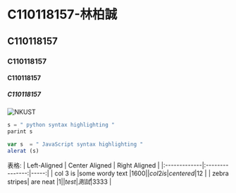 # C110118157-林柏誠
## C110118157
### C110118157
#### C110118157
##### C110118157
![NKUST](nkust.jpg "高科大")
``` Python
s = " python syntax highlighting "
parint s
```
``` js
var s  = " JavaScript syntax highlighting "
alerat (s)
```
表格:
| Left-Aligned | Center Aligned | Right Aligned |
|:-------------|:---------------:|-----:|
| col 3 is     |some wordy text  |$1600 |
| col 2 is     |centered         |$12   |
| zebra stripes| are neat        |$1    |
|test |測試          |$3333 |
